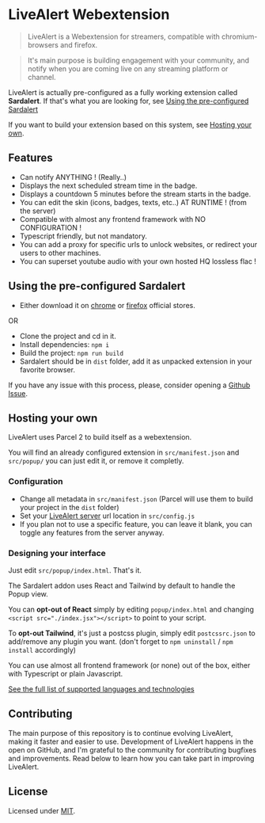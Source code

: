 # LiveAlert Webextension

> LiveAlert is a Webextension for streamers, compatible with chromium-browsers and firefox.

> It's main purpose is building engagement with your community, and notify when you are coming live on any streaming platform or channel.

LiveAlert is actually pre-configured as a fully working extension called **Sardalert**. If that's what you are looking for, see [Using the pre-configured Sardalert](#using-the-pre-configured-sardalert)

If you want to build your extension based on this system, see [Hosting your own](#hosting-your-own).

## Features

- Can notify ANYTHING ! (Really..)
- Displays the next scheduled stream time in the badge.
- Displays a countdown 5 minutes before the stream starts in the badge.
- You can edit the skin (icons, badges, texts, etc..) AT RUNTIME ! (from the server)
- Compatible with almost any frontend framework with NO CONFIGURATION !
- Typescript friendly, but not mandatory.
- You can add a proxy for specific urls to unlock websites, or redirect your users to other machines.
- You can superset youtube audio with your own hosted HQ lossless flac !

## Using the pre-configured Sardalert

- Either download it on [chrome](https://chrome.google.com/webstore/detail/sardalert/elnpfaoipdfdhikjacbpcfhpnehjjaii) or [firefox](https://addons.mozilla.org/en-US/firefox/addon/sardalert/) official stores.

OR

- Clone the project and cd in it.
- Install dependencies: `npm i`
- Build the project: `npm run build`
- Sardalert should be in `dist` folder, add it as unpacked extension in your favorite browser.

If you have any issue with this process, please, consider opening a [Github Issue](https://github.com/neolectron/livealert-webextension/issues/new).

## Hosting your own

LiveAlert uses Parcel 2 to build itself as a webextension.

You will find an already configured extension in `src/manifest.json` and `src/popup/` you can just edit it, or remove it completly.

### Configuration

- Change all metadata in `src/manifest.json` (Parcel will use them to build your project in the `dist` folder)
- Set your [LiveAlert server](https://github.com/neolectron/livealert-server) url location in `src/config.js`
- If you plan not to use a specific feature, you can leave it blank, you can toggle any features from the server anyway.

### Designing your interface

Just edit `src/popup/index.html`. That's it.

The Sardalert addon uses React and Tailwind by default to handle the Popup view.

You can **opt-out of React** simply by editing `popup/index.html` and changing `<script src="./index.jsx"></script>` to point to your script.

To **opt-out Tailwind**, it's just a postcss plugin, simply edit `postcssrc.json` to add/remove any plugin you want.
(don't forget to `npm uninstall` / `npm install` accordingly)

You can use almost all frontend framework (or none) out of the box, either with Typescript or plain Javascript.

[See the full list of supported languages and technologies](https://v2.parceljs.org/)

## Contributing

The main purpose of this repository is to continue evolving LiveAlert, making it faster and easier to use. Development of LiveAlert happens in the open on GitHub, and I'm grateful to the community for contributing bugfixes and improvements. Read below to learn how you can take part in improving LiveAlert.

## License

Licensed under [MIT](./LICENSE.md).
